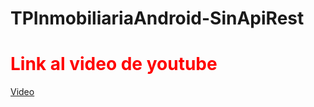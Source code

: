 # TPInmobiliariaAndroid-SinApiRest

<h1 style="color:red"> Link al video de youtube </h1>
<a href="https://www.youtube.com/watch?v=Zu6-xGdxYiw"> Video </a>
 
